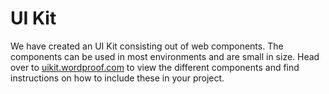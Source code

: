 # UI Kit

We have created an UI Kit consisting out of web components. The components can be used in most environments and are small in size. Head over to [uikit.wordproof.com](https://uikit.wordproof.com) to view the different components and find instructions on how to include these in your project.